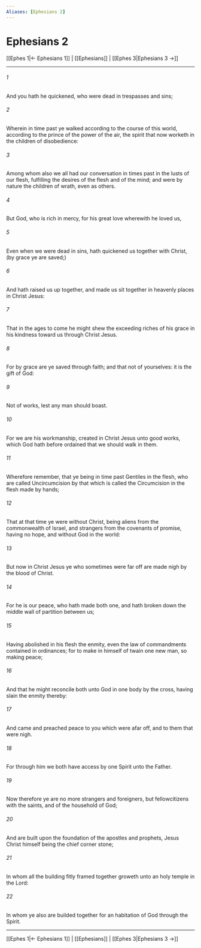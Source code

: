 ```yaml
---
Aliases: [Ephesians 2]
---
```

# Ephesians 2

[[Ephes 1|← Ephesians 1]] | [[Ephesians]] | [[Ephes 3|Ephesians 3 →]]
***



###### 1 
And you hath he quickened, who were dead in trespasses and sins; 

###### 2 
Wherein in time past ye walked according to the course of this world, according to the prince of the power of the air, the spirit that now worketh in the children of disobedience: 

###### 3 
Among whom also we all had our conversation in times past in the lusts of our flesh, fulfilling the desires of the flesh and of the mind; and were by nature the children of wrath, even as others. 

###### 4 
But God, who is rich in mercy, for his great love wherewith he loved us, 

###### 5 
Even when we were dead in sins, hath quickened us together with Christ, (by grace ye are saved;) 

###### 6 
And hath raised us up together, and made us sit together in heavenly places in Christ Jesus: 

###### 7 
That in the ages to come he might shew the exceeding riches of his grace in his kindness toward us through Christ Jesus. 

###### 8 
For by grace are ye saved through faith; and that not of yourselves: it is the gift of God: 

###### 9 
Not of works, lest any man should boast. 

###### 10 
For we are his workmanship, created in Christ Jesus unto good works, which God hath before ordained that we should walk in them. 

###### 11 
Wherefore remember, that ye being in time past Gentiles in the flesh, who are called Uncircumcision by that which is called the Circumcision in the flesh made by hands; 

###### 12 
That at that time ye were without Christ, being aliens from the commonwealth of Israel, and strangers from the covenants of promise, having no hope, and without God in the world: 

###### 13 
But now in Christ Jesus ye who sometimes were far off are made nigh by the blood of Christ. 

###### 14 
For he is our peace, who hath made both one, and hath broken down the middle wall of partition between us; 

###### 15 
Having abolished in his flesh the enmity, even the law of commandments contained in ordinances; for to make in himself of twain one new man, so making peace; 

###### 16 
And that he might reconcile both unto God in one body by the cross, having slain the enmity thereby: 

###### 17 
And came and preached peace to you which were afar off, and to them that were nigh. 

###### 18 
For through him we both have access by one Spirit unto the Father. 

###### 19 
Now therefore ye are no more strangers and foreigners, but fellowcitizens with the saints, and of the household of God; 

###### 20 
And are built upon the foundation of the apostles and prophets, Jesus Christ himself being the chief corner stone; 

###### 21 
In whom all the building fitly framed together groweth unto an holy temple in the Lord: 

###### 22 
In whom ye also are builded together for an habitation of God through the Spirit.

***
[[Ephes 1|← Ephesians 1]] | [[Ephesians]] | [[Ephes 3|Ephesians 3 →]]
